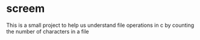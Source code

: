 # screem
This is a small project to help us understand file operations in c by counting the number of characters in a file
